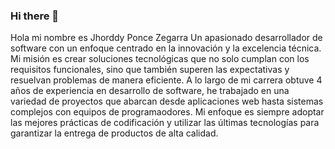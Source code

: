 ### Hi there 👋

Hola mi nombre es Jhorddy Ponce Zegarra Un apasionado desarrollador de software con un enfoque centrado en la innovación y la excelencia técnica. Mi misión es crear soluciones tecnológicas que no solo cumplan con los requisitos funcionales, sino que también superen las expectativas y resuelvan problemas de manera eficiente.
A lo largo de mi carrera obtuve 4 años de experiencia en desarrollo de software, he trabajado en una variedad de proyectos que abarcan desde aplicaciones web hasta sistemas complejos con equipos de programaodores. Mi enfoque es siempre adoptar las mejores prácticas de codificación y utilizar las últimas tecnologías para garantizar la entrega de productos de alta calidad.


<!--
**jhorddy/jhorddy** is a ✨ _special_ ✨ repository because its `README.md` (this file) appears on your GitHub profile.

Here are some ideas to get you started:

- 🔭 I’m currently working on ...
- 🌱 I’m currently learning ...
- 👯 I’m looking to collaborate on ...
- 🤔 I’m looking for help with ...
- 💬 Ask me about ...
- 📫 How to reach me: ...
- 😄 Pronouns: ...
- ⚡ Fun fact: ...
-->
